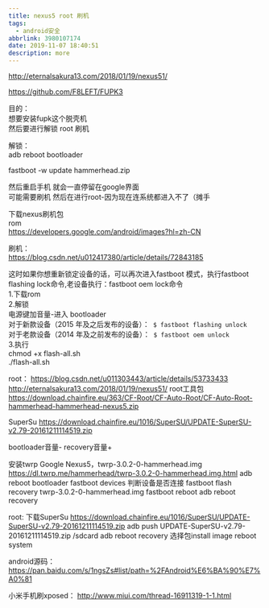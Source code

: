```yaml
---
title: nexus5 root 刷机
tags:
  - android安全
abbrlink: 3980107174
date: 2019-11-07 18:40:51
description: more
---
```



http://eternalsakura13.com/2018/01/19/nexus51/

https://github.com/F8LEFT/FUPK3

目的：  
想要安装fupk这个脱壳机  
然后要进行解锁 root 刷机  

解锁：  
adb reboot bootloader  

fastboot -w update hammerhead.zip  

然后重启手机 就会一直停留在google界面   
可能需要刷机 然后在进行root-因为现在连系统都进入不了（摊手  

下载nexus刷机包  
rom  
https://developers.google.com/android/images?hl=zh-CN  



刷机：  
https://blog.csdn.net/u012417380/article/details/72843185  

这时如果你想重新锁定设备的话，可以再次进入fastboot 模式，执行fastboot flashing lock命令,老设备执行：fastboot oem lock命令  
1.下载rom   
2.解锁   
电源键加音量-进入 bootloader  
对于新款设备（2015 年及之后发布的设备）：` $ fastboot flashing unlock`  
对于老款设备（2014 年及之前发布的设备）：` $ fastboot oem unlock`  
3.执行  
chmod +x flash-all.sh  
./flash-all.sh  


root：
https://blog.csdn.net/u011303443/article/details/53733433
http://eternalsakura13.com/2018/01/19/nexus51/
root工具包
https://download.chainfire.eu/363/CF-Root/CF-Auto-Root/CF-Auto-Root-hammerhead-hammerhead-nexus5.zip

SuperSu
https://download.chainfire.eu/1016/SuperSU/UPDATE-SuperSU-v2.79-20161211114519.zip

bootloader音量-
recovery音量+

安装twrp
Google Nexus5，twrp-3.0.2-0-hammerhead.img
https://dl.twrp.me/hammerhead/twrp-3.0.2-0-hammerhead.img.html
adb reboot bootloader
fastboot devices 判断设备是否连接
fastboot flash recovery twrp-3.0.2-0-hammerhead.img
fastboot reboot
adb reboot recovery

root:
下载SuperSu
https://download.chainfire.eu/1016/SuperSU/UPDATE-SuperSU-v2.79-20161211114519.zip
adb push UPDATE-SuperSU-v2.79-20161211114519.zip /sdcard
adb reboot recovery
选择包install image
reboot system

android源码：
https://pan.baidu.com/s/1ngsZs#list/path=%2FAndroid%E6%BA%90%E7%A0%81

小米手机刷xposed：
http://www.miui.com/thread-16911319-1-1.html